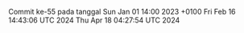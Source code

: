 Commit ke-55 pada tanggal Sun Jan 01 14:00 2023 +0100
Fri Feb 16 14:43:06 UTC 2024
Thu Apr 18 04:27:54 UTC 2024
